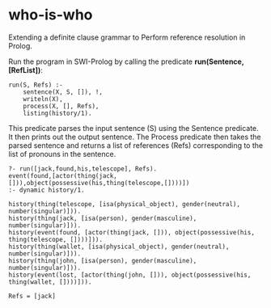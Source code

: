 # who-is-who
Extending a definite clause grammar to Perform reference resolution in Prolog.

Run the program in SWI-Prolog by calling the predicate **run(Sentence,[RefList])**:
```
run(S, Refs) :-
	sentence(X, S, []), !,
	writeln(X),
	process(X, [], Refs),
	listing(history/1).
```
This predicate parses the input sentence (S) using the Sentence predicate. It then prints out the output sentence. The Process predicate then takes the parsed sentence and returns a list of references (Refs) corresponding to the list of pronouns in the sentence.


```
?- run([jack,found,his,telescope], Refs).
event(found,[actor(thing(jack,[])),object(possessive(his,thing(telescope,[])))])
:- dynamic history/1.

history(thing(telescope, [isa(physical_object), gender(neutral), number(singular)])).
history(thing(jack, [isa(person), gender(masculine), number(singular)])).
history(event(found, [actor(thing(jack, [])), object(possessive(his, thing(telescope, [])))])).
history(thing(wallet, [isa(physical_object), gender(neutral), number(singular)])).
history(thing(john, [isa(person), gender(masculine), number(singular)])).
history(event(lost, [actor(thing(john, [])), object(possessive(his, thing(wallet, [])))])).

Refs = [jack] 
```

